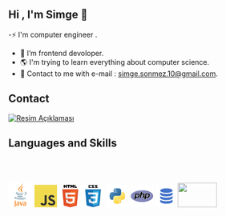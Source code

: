 ## Hi , I'm Simge 👋


 -⚡ I'm computer engineer .
- 🌱 I’m frontend devoloper.
- 🌎 I'm trying to learn everything about computer science.
- 💬 Contact to me with e-mail : simge.sonmez.10@gmail.com. 

## Contact 
<a href="https://www.linkedin.com/in/simge-s%C3%B6nmez-5085b1269/">
  <img src=https://upload.wikimedia.org/wikipedia/commons/thumb/c/ca/LinkedIn_logo_initials.png/600px-LinkedIn_logo_initials.png?20140125013055  width="45" height="45" alt="Resim Açıklaması">
</a>



## Languages and Skills
<img src=https://raw.githubusercontent.com/github/explore/5b3600551e122a3277c2c5368af2ad5725ffa9a1/topics/java/java.png width="48" height="48" > <img src=https://raw.githubusercontent.com/github/explore/5b3600551e122a3277c2c5368af2ad5725ffa9a1/topics/javascript/javascript.png width="45" height="45" > <img src=https://raw.githubusercontent.com/github/explore/5b3600551e122a3277c2c5368af2ad5725ffa9a1/topics/html/html.png width="45" height="45" ><img src=https://raw.githubusercontent.com/github/explore/5b3600551e122a3277c2c5368af2ad5725ffa9a1/topics/css/css.png width="45" height="45" > <img src=https://raw.githubusercontent.com/github/explore/5b3600551e122a3277c2c5368af2ad5725ffa9a1/topics/python/python.png width="45" height="45" > <img src=https://raw.githubusercontent.com/github/explore/5b3600551e122a3277c2c5368af2ad5725ffa9a1/topics/php/php.png width="45" height="45" > <img src=https://raw.githubusercontent.com/github/explore/5b3600551e122a3277c2c5368af2ad5725ffa9a1/topics/sql/sql.png width="45" height="45" ><img src=https://global-uploads.webflow.com/6097e0eca1e875de53031ff6/61bb05edca00197f2e7a19cf_Csharp_Logo-p-500.png width="78" height="49" style=  "margin-top:50px"  >
            
  
 







